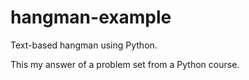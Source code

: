 # hangman-example
Text-based hangman using Python.

This my answer of a problem set from a Python course.
